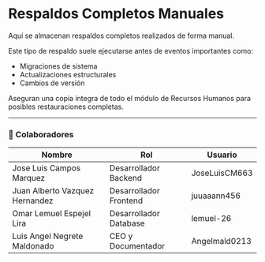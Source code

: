 # Respaldos Completos Manuales

Aquí se almacenan respaldos completos realizados de forma manual.

Este tipo de respaldo suele ejecutarse antes de eventos importantes como:
- Migraciones de sistema
- Actualizaciones estructurales
- Cambios de versión

Aseguran una copia íntegra de todo el módulo de Recursos Humanos para posibles restauraciones completas.

---
### 👥 Colaboradores

| Nombre                        | Rol                          | Usuario               |  
|-------------------------------|------------------------------|-----------------------|  
| Jose Luis Campos Marquez      | Desarrollador Backend        | JoseLuisCM663         |  
| Juan Alberto Vazquez Hernandez | Desarrollador Frontend       | juuaaann456           |  
| Omar Lemuel Espejel Lira       | Desarrollador Database       | lemuel-26             |  
| Luis Angel Negrete Maldonado   | CEO y Documentador           | Angelmald0213         |  
